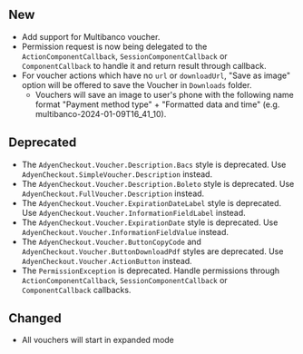 [//]: # (This file will be used for the release notes on GitHub when publishing.)
[//]: # (Types of changes: `Breaking changes` `New` `Added` `Improved` `Changed` `Deprecated` `Removed` `Fixed`)
[//]: # (Example:)
[//]: # (## Added)
[//]: # ( - New payment method)
[//]: # (## Changed)
[//]: # ( - DropIn service's package changed from `com.adyen.dropin` to `com.adyen.dropin.services`)
[//]: # (## Deprecated)
[//]: # ( - Configurations public constructor are deprecated, please use each Configuration's builder to make a Configuration object)

## New
- Add support for Multibanco voucher.
- Permission request is now being delegated to the `ActionComponentCallback`, `SessionComponentCallback` or `ComponentCallback` to handle it and return result through callback.
- For voucher actions which have no `url` or `downloadUrl`, "Save as image" option will be offered to save the Voucher in `Downloads` folder.
  - Vouchers will save an image to user's phone with the following name format "Payment method type" + "Formatted data and time" (e.g. multibanco-2024-01-09T16_41_10).

## Deprecated
- The `AdyenCheckout.Voucher.Description.Bacs` style is deprecated. Use `AdyenCheckout.SimpleVoucher.Description` instead.
- The `AdyenCheckout.Voucher.Description.Boleto` style is deprecated. Use `AdyenCheckout.FullVoucher.Description` instead.
- The `AdyenCheckout.Voucher.ExpirationDateLabel` style is deprecated. Use `AdyenCheckout.Voucher.InformationFieldLabel` instead.
- The `AdyenCheckout.Voucher.ExpirationDate` style is deprecated. Use `AdyenCheckout.Voucher.InformationFieldValue` instead.
- The `AdyenCheckout.Voucher.ButtonCopyCode` and `AdyenCheckout.Voucher.ButtonDownloadPdf` styles are deprecated. Use `AdyenCheckout.Voucher.ActionButton` instead.
- The `PermissionException` is deprecated. Handle permissions through `ActionComponentCallback`, `SessionComponentCallback` or `ComponentCallback` callbacks.

## Changed
- All vouchers will start in expanded mode
